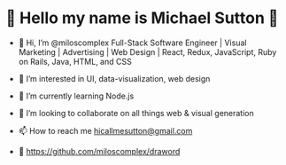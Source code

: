 # :small_orange_diamond:	Hello my name is Michael Sutton :small_orange_diamond:	

- 👋  Hi, I’m @miloscomplex Full-Stack Software Engineer | Visual Marketing | Advertising | Web Design | React, Redux, JavaScript, Ruby on Rails, Java, HTML, and CSS

- 👀  I’m interested in UI, data-visualization, web design 

- 🌱  I’m currently learning Node.js

- 💞️  I’m looking to collaborate on all things web & visual generation 

- 📫  How to reach me hicallmesutton@gmail.com

- :construction: https://github.com/miloscomplex/draword

<!---
miloscomplex/miloscomplex is a ✨ special ✨ repository because its `README.md` (this file) appears on your GitHub profile.
You can click the Preview link to take a look at your changes.
--->
